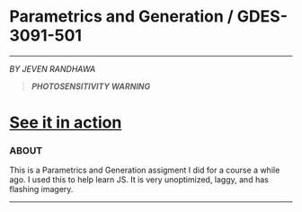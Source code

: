 # Parametrics and Generation / GDES-3091-501
---
_BY JEVEN RANDHAWA_
> **_PHOTOSENSITIVITY WARNING_**

# [See it in action](https://jevendev.github.io/Parametrics-and-Generation/)

### ABOUT
This is a Parametrics and Generation assigment I did for a course a while ago. I used this to help learn JS. It is very unoptimized, laggy, and has flashing imagery.

---

